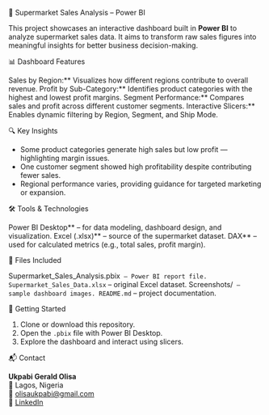  🛒 Supermarket Sales Analysis – Power BI

This project showcases an interactive dashboard built in **Power BI** to analyze supermarket sales data. It aims to transform raw sales figures into meaningful insights for better business decision-making.


 📊 Dashboard Features

Sales by Region:** Visualizes how different regions contribute to overall revenue.
  Profit by Sub-Category:** Identifies product categories with the highest and lowest profit margins.
  Segment Performance:** Compares sales and profit across different customer segments.
  Interactive Slicers:** Enables dynamic filtering by Region, Segment, and Ship Mode.

 🔍 Key Insights

- Some product categories generate high sales but low profit — highlighting margin issues.
- One customer segment showed high profitability despite contributing fewer sales.
- Regional performance varies, providing guidance for targeted marketing or expansion.



 🛠 Tools & Technologies

Power BI Desktop** – for data modeling, dashboard design, and visualization.
  Excel (.xlsx)** – source of the supermarket dataset.
  DAX** – used for calculated metrics (e.g., total sales, profit margin).

 📁 Files Included

Supermarket_Sales_Analysis.pbix` – Power BI report file.
 Supermarket_Sales_Data.xlsx` – original Excel dataset.
Screenshots/` – sample dashboard images.
 README.md` – project documentation.


 📌 Getting Started

1. Clone or download this repository.
2. Open the `.pbix` file with Power BI Desktop.
3. Explore the dashboard and interact using slicers.


 📬 Contact

**Ukpabi Gerald Olisa**  
📍 Lagos, Nigeria  
📧 [olisaukpabi@gmail.com](mailto:olisaukpabi@gmail.com)  
🔗 [LinkedIn](https://www.linkedin.com/in/yourprofile)

